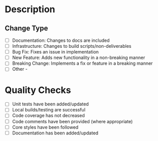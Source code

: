 # Description
<!-- Provide a detailed description of the changes in this PR -->

<!--  
    Provide one or more issues this PR fixes
Fixes #<num>
-->

## Change Type
<!-- Please update each entry that applies with '[x]' -->
- [ ] Documentation: Changes to docs are included
- [ ] Infrastructure: Changes to build scripts/non-deliverables
- [ ] Bug Fix: Fixes an issue in implementation
- [ ] New Feature: Adds new functionality in a non-breaking manner
- [ ] Breaking Change: Implements a fix or feature in a breaking manner
- [ ] Other - <!-- please specify -->

# Quality Checks
<!-- Please update each entry that applies with '[x]' -->
- [ ] Unit tests have been added/updated
- [ ] Local builds/testing are successful
- [ ] Code coverage has not decreased
- [ ] Code comments have been provided (where appropriate)
- [ ] Core styles have been followed
- [ ] Documentation has been added/updated
